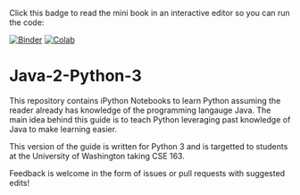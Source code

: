 Click this badge to read the mini book in an interactive editor so you can run the code:

[![Binder](https://mybinder.org/badge_logo.svg)](https://mybinder.org/v2/gh/hschafer/java-2-python-3/master?filepath=JavaToPython.ipynb)
[![Colab](https://colab.research.google.com/assets/colab-badge.svg)](https://colab.research.google.com/github/hschafer/java-2-python-3/blob/master/JavaToPython.ipynb)

# Java-2-Python-3

This repository contains iPython Notebooks to learn Python assuming the reader already has knowledge of the programming langauge Java.
The main idea behind this guide is to teach Python leveraging past knowledge of Java to make learning easier.

This version of the guide is written for Python 3 and is targetted to students at the University of Washington taking CSE 163.

Feedback is welcome in the form of issues or pull requests with suggested edits! 
